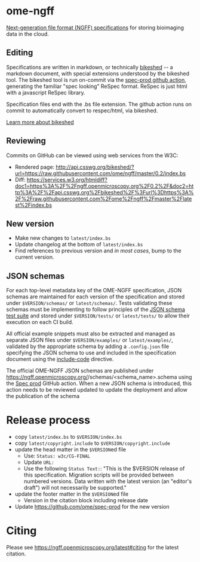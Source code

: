 # ome-ngff

[Next-generation file format (NGFF) specifications](https://ngff.openmicroscopy.org/latest/) for storing bioimaging data in the cloud.

## Editing

Specifications are written in markdown, or technically
[bikeshed](https://github.com/tabatkins/bikeshed) -- a markdown document, with
special extensions understood by the bikeshed tool. The bikeshed tool is run
on-commit via the [spec-prod github action](https://github.com/w3c/spec-prod),
generating the familiar "spec looking" ReSpec format. ReSpec is just html with
a javascript ReSpec library.

Specification files end with the .bs file extension. The github action runs on
commit to automatically convert to respec/html, via bikeshed. 

[Learn more about bikeshed](https://w3c-ccg.github.io/bikeshed_instructions.html)

## Reviewing

Commits on GitHub can be viewed using web services from the W3C:

 * Rendered page: http://api.csswg.org/bikeshed/?url=https://raw.githubusercontent.com/ome/ngff/master/0.2/index.bs
 * Diff: https://services.w3.org/htmldiff?doc1=https%3A%2F%2Fngff.openmicroscopy.org%2F0.2%2F&doc2=http%3A%2F%2Fapi.csswg.org%2Fbikeshed%2F%3Furl%3Dhttps%3A%2F%2Fraw.githubusercontent.com%2Fome%2Fngff%2Fmaster%2Flatest%2Findex.bs

## New version

* Make new changes to `latest/index.bs`
* Update changelog at the bottom of `latest/index.bs`
* Find references to previous version and _in most cases_, bump to the current version.

## JSON schemas

For each top-level metadata key of the OME-NGFF specification, JSON schemas are maintained
for each version of the specification and stored under `$VERSION/schemas/` or `latest/schemas/`.
Tests validating these schemas must be implementing to follow principles of the
[JSON schema test suite](https://github.com/json-schema-org/JSON-Schema-Test-Suite)
and stored under `$VERSION/tests/` or `latest/tests/` to allow their execution on each CI build.

All official example snippets must also be extracted and managed as separate JSON files under
`$VERSION/examples/` or `latest/examples/`, validated by the appropriate schema by adding a
`.config.json` file specifying the JSON schema to use and included in the
specification document using the
[include-code](https://tabatkins.github.io/bikeshed/#including-code) directive.

The official OME-NGFF JSON schemas are published under
https://ngff.openmicroscopy.org/<version>/schemas/<schema_name>.schema using the
[Spec prod](https://github.com/ome/spec-prod) GitHub action. When a new JSON schema is introduced,
this action needs to be reviewed updated to update the deployment and allow the publication
of the schema

# Release process

* copy `latest/index.bs` to `$VERSION/index.bs`
* copy `latest/copyright.include` to `$VERSION/copyright.include`
* update the head matter in the `$VERSION`ed file
  * Use: `Status: w3c/CG-FINAL`
  * Update `URL: `
  * Use the following `Status Text:`: "This is the $VERSION release of this specification.
    Migration scripts will be provided between numbered versions. Data written with the latest version
    (an "editor's draft") will not necessarily be supported."
* update the footer matter in the `$VERSION`ed file
  * Version in the citation block including release date
* Update https://github.com/ome/spec-prod for the new version

# Citing

Please see https://ngff.openmicroscopy.org/latest#citing for the latest
citation.

